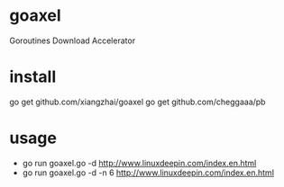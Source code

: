 goaxel
======

Goroutines Download Accelerator

install 
=======
go get github.com/xiangzhai/goaxel
go get github.com/cheggaaa/pb

usage 
=====

* go run goaxel.go -d http://www.linuxdeepin.com/index.en.html 
* go run goaxel.go -d -n 6 http://www.linuxdeepin.com/index.en.html
